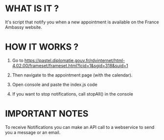 # WHAT IS IT ?

It's script that notify you when a new appointment is available on the France Ambassy website. 


# HOW IT WORKS ?

1. Go to https://pastel.diplomatie.gouv.fr/rdvinternet/html-4.02.00/frameset/frameset.html?lcid=1&sgid=318&suid=1

2. Then navigate to the appointment page (with the calendar).

3. Open console and paste the index.js code 

4. If you want to stop notifications, call stopAll() in the console


# IMPORTANT NOTES

To receive Notifications you can make an API call to a webservice to send you a message or an email.

